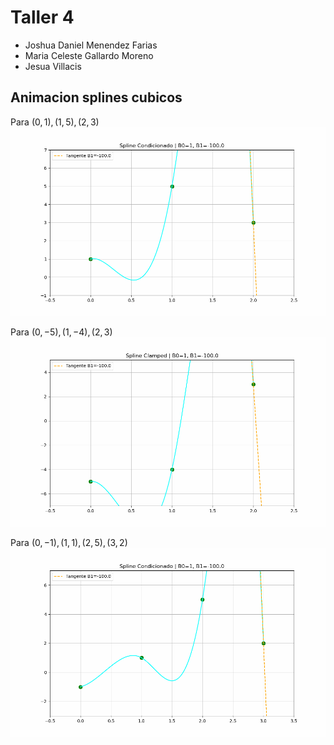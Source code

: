 # Taller 4

- Joshua Daniel Menendez Farias
- Maria Celeste Gallardo Moreno
- Jesua Villacis

## Animacion splines cubicos

Para $(0,1),(1,5),(2,3)$
![Animacion 1](Animaciones/spline_animacion1.gif)

Para $(0,−5),(1,−4),(2,3)$
![Animacion 2](Animaciones/spline_animacion2.gif)

Para $(0,−1),(1,1),(2,5),(3,2)$
![Animacion 3](Animaciones/spline_animacion3.gif)
